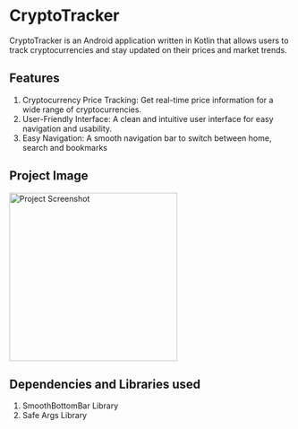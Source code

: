 ﻿# CryptoTracker
 <p>CryptoTracker is an Android application written in Kotlin that allows users to track cryptocurrencies and stay updated on their prices and market trends. </p>


## Features 
<ol>
  <li>Cryptocurrency Price Tracking: Get real-time price information for a wide range of cryptocurrencies.</li>
  <li>User-Friendly Interface: A clean and intuitive user interface for easy navigation and usability.</li>
  <li>Easy Navigation: A smooth navigation bar to switch between home, search and bookmarks</li>
</ol>

## Project Image
<img src="https://github.com/AtulRaghuvanshi73/CryptoTracker/assets/113249077/d239555f-6da7-4e25-a937-108c5ed6918b" width="300" alt="Project Screenshot">

## Dependencies and Libraries used 
<ol>
  <li>SmoothBottomBar Library</li>
  <li>Safe Args Library</li>
</ol>
